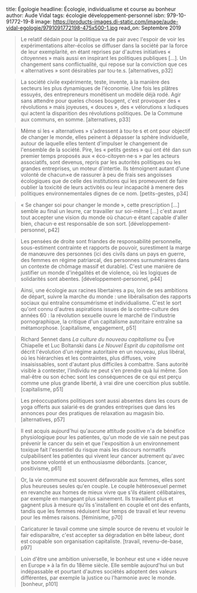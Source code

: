 title: Égologie
headline: Écologie, individualisme et course au bonheur
author: Aude Vidal
tags: écologie
      développement-personnel
isbn: 979-10-91772-19-8
image: https://products-images.di-static.com/image/aude-vidal-egologie/9791091772198-475x500-1.jpg
read_on: Septembre 2019

> Le relatif dédain pour la politique va de pair avec l'espoir de voir les expérimentations alter-écolos se diffuser dans la société par la force de leur exemplarité, en étant reprises par d'autres initiatives « citoyennes » mais aussi en inspirant les politiques publiques […]. Un changement sans conflictualité, qui repose sur la conviction que ces « alternatives » sont désirables par tou⋅te.s. [alternatives, p32]

> La société civile expérimente, teste, invente, à la manière des secteurs les plus dynamiques de l'économie. Une fois les plâtres essuyés, des entrepreneurs monétisent un modèle déjà rodé. Agir sans attendre pour queles choses bougent, c'est provoquer des « révolutions » mais joyeuses, « douces », des « vélorutions x ludiques qui actent la disparition des révolutions politiques. De la Commune aux communs, en somme. [alternatives, p33]

> Même si les « alternatives » s'adressent à tou⋅te⋅s et ont pour objectif de changer le monde, elles peinent à dépasser la sphère individuelle, autour de laquelle elles tentent d'impulser le changement de l'ensemble de la société. Pire, les « petits gestes » qui ont été dan sun premier temps proposés aux « éco-citoyen⋅ne⋅s » par les acteurs associatifs, sont devenus, repris par les autorités politiques ou les grandes entreprises, un moteur d'intertie. Ils témoignent autant d'une volonté de chacun×e de rassurer à peu de frais ses angoisses écologiques que de celle des institutions qui les promeuvent de faire oublier la toxicité de leurs activités ou leur incapacité à menere des politiques environnementales dignes de ce nom. [petits-gestes, p34]

> « Se changer soi pour changer le monde », cette prescription […] semble au final un leurre, car travailler sur soi-même […] c'est avant tout accepter une vision du monde où chacun⋅e étant capable d'aller bien, chacun⋅e est responsable de son sort.  [développement-personnel, p42]

> Les pensées de droite sont friandes de responsabilité personnelle, sous-estiment contrainte et rapports de pouvoir, surestiment la marge de manœuvre des personnes (ici des civils dans un pays en guerre, des femmes en régime patriarcal, des personnes surnuméraires dans un contexte de chômage massif et durable). C'est une manière de justifier un monde d'inégalités et de violence, où les logiques de solidarités sont abentes. [développement-personnel, p44]

> Ainsi, une écologie aux racines libertaires a pu, loin de ses ambitions de départ, suivre la marche du monde : une libéralisation des rapports sociaux qui entraîne consumérisme et individualisme. C'est le sort qu'ont connu d'autres aspirations issues de la contre-culture des années 60 : la révolution sexuelle ouvre le marché de l'industrie pornographique, la critique d'un capitalisme autoritaire entraîne sa métamorphose. [capitalisme, engagement, p51] 

> Richard Sennet dans *La culture du nouveau capitalisme* ou Ève Chiapelle et Luc Boltanski dans *Le Nouvel Esprit du capitalisme* ont décrit l'évolution d'un régime autoritaire en un nouveau, plus libéral, où les hiérarchies et les contraintes, plus diffuses, voire insaisissables, sont d'autant plus difficiles à combattre. Sans autorité visible à contester, l'individu ne peut s'en prendre quà lui même. Son mal-être ou son échec sont les conséquences de ce qui est perçu comme une plus grande liberté, à vrai dire une coercition plus subtile. [capitalisme, p51]

> Les préoccupations politiques sont aussi absentes dans les cours de yoga offerts aux salarié⋅es de grandes entreprises que dans les annonces pour des pratiques de relaxation au magasin bio. [alternatives, p57]

> Il est acquis aujourd'hui qu'aucune attitude positive n'a de bénéfice physiologique pour les patientes, qu'un mode de vie sain ne peut pas prévenir le cancer du sein et que l'exposition à un environnement toxique fait l'essentiel du risque mais les discours normatifs culpabilisent les patientes qui vivent leur cancer autrement qu'avec une bonne volonté et un enthousiasme débordants. [cancer, positivisme, p61]

> Or, la vie commune est souvent défavorable aux femmes, elles sont plus heureuses seules qu'en couple. Le couple hétérosexuel permet en revanche aux homes de mieux vivre que s'ils étaient célibataires, par exemple en mangeant plus sainement. Ils travaillent plus et gagnent plus à mesure qu'ils s'installent en couple et ont des enfants, tandis que les femmes réduisent leur temps de travail et leur revenu pour les mêmes raisons. [féminisme, p70]

> Caricaturer le tavail comme une simple source de revenu et vouloir le fair edisparaître, c'est accepter sa dégradation en bête labeur, dont est coupable son organisation capitaliste. [travail, revenu-de-base, p97]

> Loin d'être une ambition universelle, le bonheur est une « idée neuve en Europe » à la fin du 18ème siècle. Elle semble aujourd'hui un but indépassable et pourtant d'autres sociétés adoptent des valeurs différentes, par exemple la justice ou l'harmonie avec le monde. [bonheur, p101]
